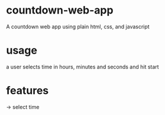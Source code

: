 # countdown-web-app
A countdown web app using plain html, css, and javascript

# usage
a user selects time in hours, minutes and seconds and hit start

# features
-> select time 
